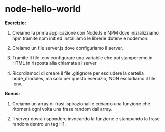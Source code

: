 # node-hello-world

**Esercizio:**

1. Creiamo la prima applicazione con NodeJs e NPM dove inizializziamo npm tramite npm init ed installiamo le librerie dotenv e nodemon.

2. Creiamo un file server.js dove configuriamo il server.

3. Tramite il file .env configurare una variabile che poi stamperemo in HTML in risposta alla chiamata al server

4. Ricordiamoci di creare il file .gitignore per escludere la cartella node_modules, ma solo per questo esercizio, NON escludiamo il file .env.

**Bonus:**

1. Creiamo un array di frasi ispirazionali e creiamo una funzione che ritornerà ogni volta una frase random dall’array.

2. Il server dovrà rispondere invocando la funzione e stampando la frase random dentro un tag H1.
